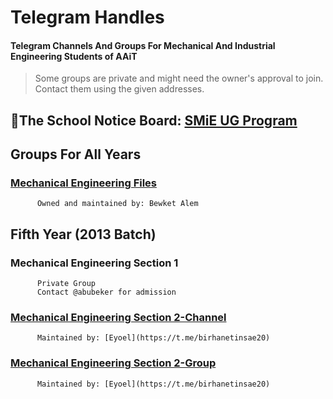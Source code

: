 # Telegram Handles
#### Telegram Channels And Groups For Mechanical And Industrial Engineering Students of AAiT
> Some groups are private and might need the owner's approval to join. Contact them using the given addresses.

## 📌The School Notice Board: [SMiE UG Program](https://t.me/joinSMiE) 

## Groups For All Years
###    [Mechanical Engineering Files](https://t.me/mechanicalengineeringfiles)
          Owned and maintained by: Bewket Alem
## Fifth Year (2013 Batch)
###    Mechanical Engineering Section 1
          Private Group
          Contact @abubeker for admission
###    [Mechanical Engineering Section 2-Channel](https://t.me/mech_sec_2_info_center)
          Maintained by: [Eyoel](https://t.me/birhanetinsae20)
###    [Mechanical Engineering Section 2-Group](https://t.me/mech_sec_2_info_center)
          Maintained by: [Eyoel](https://t.me/birhanetinsae20)
